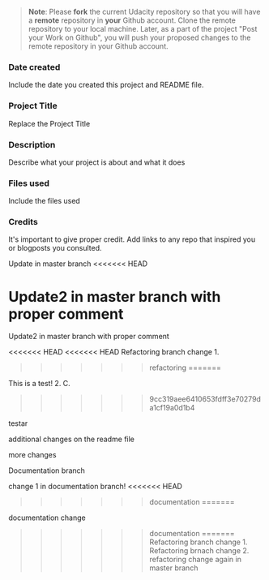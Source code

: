 >**Note**: Please **fork** the current Udacity repository so that you will have a **remote** repository in **your** Github account. Clone the remote repository to your local machine. Later, as a part of the project "Post your Work on Github", you will push your proposed changes to the remote repository in your Github account.

### Date created
Include the date you created this project and README file.

### Project Title
Replace the Project Title

### Description
Describe what your project is about and what it does

### Files used
Include the files used

### Credits
It's important to give proper credit. Add links to any repo that inspired you or blogposts you consulted.

Update in master branch
<<<<<<< HEAD

Update2 in master branch with proper comment
=======
Update2 in master branch with proper comment

<<<<<<< HEAD
<<<<<<< HEAD
Refactoring branch change 1.
>>>>>>> refactoring
=======
<!---
njonsson86/njonsson86 is a ✨ special ✨ repository because its `README.md` (this file) appears on your GitHub profile.
You can click the Preview link to take a look at your changes.
--->
This is a test! 2. C.
>>>>>>> 9cc319aee6410653fdff3e70279da1cf19a0d1b4


testar


additional changes on the readme file 


more changes


Documentation branch

change 1 in documentation branch!
<<<<<<< HEAD
>>>>>>> documentation
=======

documentation change
>>>>>>> documentation
=======
Refactoring branch change 1.
Refactoring brnach change 2.
>>>>>>> refactoring
change again in master branch


